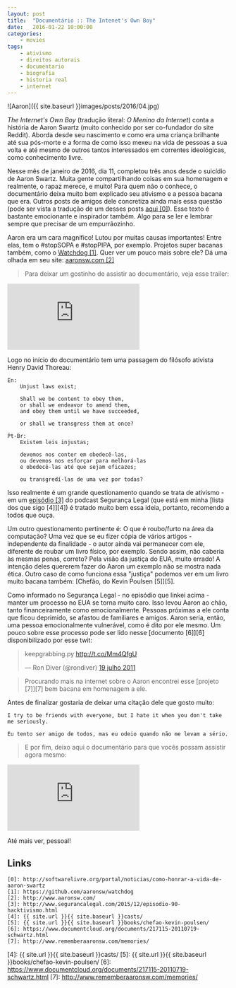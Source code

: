 ```yaml
---
layout: post
title:	"Documentário :: The Intenet's Own Boy"
date:	2016-01-22 10:00:00
categories:
    - movies
tags:
    - ativismo
    - direitos autorais
    - documentario
    - biografia
    - historia real
    - internet
---
```


![Aaron]({{ site.baseurl }}images/posts/2016/04.jpg)

*The Internet's Own Boy* (tradução literal: *O Menino da Internet*) conta a história de Aaron Swartz (muito conhecido por ser co-fundador do site Reddit). Aborda desde seu nascimento e como era uma criança brilhante até sua pós-morte e a forma de como isso mexeu na vida de pessoas a sua volta e até mesmo de outros tantos interessados em correntes ideológicas, como conhecimento livre.

Nesse mês de janeiro de 2016, dia 11, completou três anos desde o suicídio de Aaron Swartz. Muita gente compartilhando coisas em sua homenagem e realmente, o rapaz merece, e muito! Para quem não o conhece, o documentário deixa muito bem explicado seu ativismo e a pessoa bacana que era. Outros posts de amigos dele concretiza ainda mais essa questão (pode ser vista a tradução de um desses posts [aqui \[0\]][0]). Esse texto é bastante emocionante e inspirador também. Algo para se ler e lembrar sempre que precisar de um empurrãozinho.

Aaron era um cara magnífico! Lutou por muitas causas importantes! Entre elas, tem o #stopSOPA e #stopPIPA, por exemplo. Projetos super bacanas também, como o [Watchdog \[1\]][1]. Quer ver um pouco mais sobre ele? Dá uma olhada em seu site: [aaronsw.com \[2\]][2]

> Para deixar um gostinho de assistir ao documentário, veja esse trailer:

<iframe src="https://www.youtube.com/embed/RvsxnOg0bJY" frameborder="0" allowfullscreen></iframe>

Logo no início do documentário tem uma passagem do filósofo ativista Henry David Thoreau:

~~~
En:
    Unjust laws exist;

    Shall we be content to obey them,
    or shall we endeavor to amend them,
    and obey them until we have succeeded,

    or shall we transgress them at once?

Pt-Br:
    Existem leis injustas;

    devemos nos conter em obedecê-las,
    ou devemos nos esforçar para melhorá-las
    e obedecê-las até que sejam eficazes;

    ou transgredí-las de uma vez por todas?
~~~

Isso realmente é um grande questionamento quando se trata de ativismo - em um [episódio \[3\]][3] do podcast Segurança Legal (que está em minha [lista dos que sigo \[4\]][4]) é tratado muito bem essa ideia, portanto, recomendo a todos que ouça.

Um outro questionamento pertinente é: O que é roubo/furto na área da computação? Uma vez que se eu fizer cópia de vários artigos - independente da finalidade - o autor ainda vai permanecer com ele, diferente de roubar um livro físico, por exemplo. Sendo assim, não caberia às mesmas penas, correto? Pela visão da justiça do EUA, muito errado! A intenção deles quererem fazer do Aaron um exemplo não se mostra nada ética. Outro caso de como funciona essa "justiça" podemos ver em um livro muito bacana também: [Chefão, do Kevin Poulsen \[5\]][5].

Como informado no Segurança Legal - no episódio que linkei acima - manter um processo no EUA se torna muito caro. Isso levou Aaron ao chão, tanto financeiramente como emocionalmente. Pessoas próximas a ele conta que ficou deprimido, se afastou de familiares e amigos. Aaron seria, então, uma pessoa emocionalmente vulnerável, como é dito por ele mesmo. Um pouco sobre esse processo pode ser lido nesse [documento \[6\]][6] disponibilizado por esse twit:

<blockquote class="twitter-tweet" lang="pt"><p lang="en" dir="ltr">keepgrabbing.py <a href="http://t.co/Mm4QfgU">http://t.co/Mm4QfgU</a></p>&mdash; Ron Diver (@rondiver) <a href="https://twitter.com/rondiver/status/93396847363751938">19 julho 2011</a></blockquote>
<script async src="//platform.twitter.com/widgets.js" charset="utf-8"></script>

> Procurando mais na internet sobre o Aaron encontrei esse [projeto \[7\]][7] bem bacana em homenagem a ele.

Antes de finalizar gostaria de deixar uma citação dele que gosto muito:

~~~
I try to be friends with everyone, but I hate it when you don't take me seriously.

Eu tento ser amigo de todos, mas eu odeio quando não me levam a sério.
~~~

> E por fim, deixo aqui o documentário para que vocês possam assistir agora mesmo:

<iframe src="https://www.youtube.com/embed/JvhiV6J_BRw" frameborder="0" allowfullscreen></iframe>

Até mais ver, pessoal!

## Links

~~~
[0]: http://softwarelivre.org/portal/noticias/como-honrar-a-vida-de-aaron-swartz
[1]: https://github.com/aaronsw/watchdog
[2]: http://www.aaronsw.com/
[3]: http://www.segurancalegal.com/2015/12/episodio-90-hacktivismo.html
[4]: {{ site.url }}{{ site.baseurl }}casts/
[5]: {{ site.url }}{{ site.baseurl }}books/chefao-kevin-poulsen/
[6]: https://www.documentcloud.org/documents/217115-20110719-schwartz.html
[7]: http://www.rememberaaronsw.com/memories/
~~~

[0]: http://softwarelivre.org/portal/noticias/como-honrar-a-vida-de-aaron-swartz
[1]: https://github.com/aaronsw/watchdog
[2]: http://www.aaronsw.com/
[3]: http://www.segurancalegal.com/2015/12/episodio-90-hacktivismo.html
[4]: {{ site.url }}{{ site.baseurl }}casts/
[5]: {{ site.url }}{{ site.baseurl }}books/chefao-kevin-poulsen/
[6]: https://www.documentcloud.org/documents/217115-20110719-schwartz.html
[7]: http://www.rememberaaronsw.com/memories/
